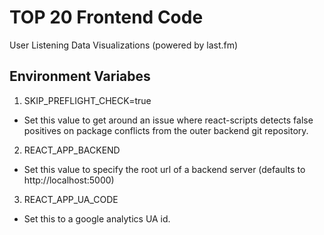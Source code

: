 # TOP 20 Frontend Code

User Listening Data Visualizations (powered by last.fm)

## Environment Variabes

1. SKIP_PREFLIGHT_CHECK=true

- Set this value to get around an issue where react-scripts detects false positives on package conflicts from the outer backend git repository.

2. REACT_APP_BACKEND

- Set this value to specify the root url of a backend server (defaults to http://localhost:5000)

3. REACT_APP_UA_CODE

- Set this to a google analytics UA id.

